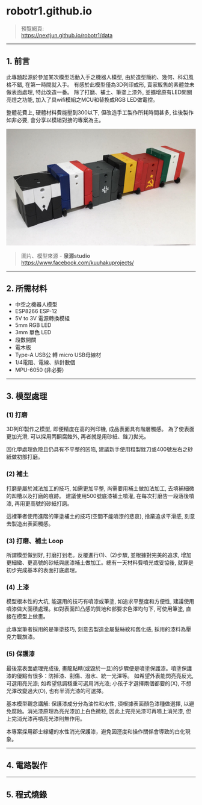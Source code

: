 # robotr1.github.io
>預覽網頁:      
>https://nextjun.github.io/robotr1/data

---
## 1. 前言
此專題起源於參加某次模型活動入手之機器人模型, 由於造型簡約、幾何、科幻風格不錯, 在第一時間就入手。 有感於此模型僅為3D列印成形, 賣家販售的素體並未做表面處理, 特此改造一番。 除了打磨、補土、筆塗上漆外, 並擴增原有LED開關亮燈之功能, 加入了具wifi模組之MCU和替換成RGB LED做電控。

整體花費上, 硬體材料費能壓到300以下, 但改造手工製作所耗時間甚多, 往後製作如非必要, 會分享以模組對接的專案為主。

![mini-Q](https://github.com/NEXTJun/robotr1/blob/master/src_md/picture/mini-Q.jpg?raw=**true**)

>圖片、模型來源 -
>**泉源studio**   
>https://www.facebook.com/kuuhakuprojects/
---
## 2. 所需材料
+ 中空之機器人模型
+ ESP8266 ESP-12
+ 5V to 3V 電源轉換模組
+ 5mm RGB LED
+ 3mm 單色 LED
+ 段數開關
+ 電木板
+ Type-A USB公 轉 micro USB母線材
+ 1/4電阻、電線、排針數個
+ MPU-6050 (非必要)

---
## 3. 模型處理
### (1) 打磨
3D列印製作之模型, 即便精度在高的列印機, 成品表面具有階層觸感。 為了使表面更加光滑, 可以採用丙酮腐蝕外, 再者就是用砂紙、銼刀拋光。

因化學處理危險且仍具有不平整的凹陷, 建議新手使用粗製銼刀或400號左右之砂紙做初部打磨。

### (2) 補土
打磨是屬於減法加工的技巧, 如需更加平整, 尚需要用補土做加法加工, 去填補細微的凹槽以及打磨的痕跡。 建議使用500號底漆補土噴灌, 在每次打磨告一段落後噴漆, 再用更高號的砂紙打磨。

這裡筆者使用進階的筆塗補土的技巧(空間不能噴漆的悲哀), 捨棄追求平滑感, 刻意去製造出表面觸感。

### (3) 打磨、補土 Loop
所謂模型做到好, 打磨打到老。反覆進行(1)、(2)步驟, 並根據對完美的追求, 增加更細緻、更高號的砂紙與底漆補土做加工。總有一天材料費噴光或妥協後, 就算是初步完成基本的表面打底處理。

### (4) 上漆
模型根本性的大坑, 能選用的技巧有噴漆或筆塗, 如追求平整度和方便性, 建議使用噴漆做大面積處理。如對表面凹凸感的質地和部要求色澤均勻下, 可使用筆塗, 直接在模型上做畫。 

此專案筆者採用的是筆塗技巧, 刻意去製造金屬髮絲紋和舊化感, 採用的漆料為壓克力戰旗漆。

### (5) 保護漆
最後當表面處理完成後, 畫龍點睛(或毀於一旦)的步驟便是噴塗保護漆。噴塗保護漆的優點有很多：防掉漆、刮傷、潑水、統一光澤等。 如希望外表能閃亮亮反光, 可選用亮光漆; 如希望低調穩重可選用消光漆; 小孩子才選擇兩個都要的(X), 不想光澤改變過大(O), 也有半消光漆的可選擇。

基本模型觀念講解: 保護漆成分分為油性和水性, 須根據表面顏色漆種做選擇, 以避免腐蝕。消光漆原理為亮光漆加上白色微粒, 因此上完亮光漆可再噴上消光漆, 但上完消光漆再噴亮光漆則無作用。

本專案採用郡士綠罐的水性消光保護漆，避免因溼度和操作關係會導致的白化現象。

---
## 4. 電路製作

---
## 5. 程式燒錄